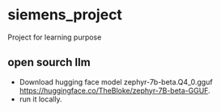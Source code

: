 # siemens_project
Project for learning purpose


## open sourch llm
- Download hugging face model zephyr-7b-beta.Q4_0.gguf https://huggingface.co/TheBloke/zephyr-7B-beta-GGUF.
- run it locally.
